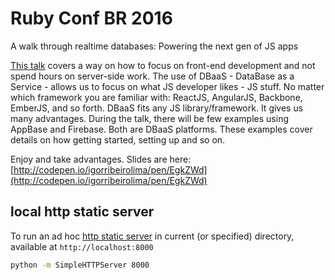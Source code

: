 # Ruby Conf BR 2016
A walk through realtime databases: Powering the next gen of JS apps

[This talk](http://codepen.io/igorribeirolima/pen/EgkZWd) covers a way on how to focus on front-end development and not spend hours on server-side work. The use of DBaaS - DataBase as a Service - allows us to focus on what JS developer likes - JS stuff. No matter which framework you are familiar with: ReactJS, AngularJS, Backbone, EmberJS, and so forth. DBaaS fits any JS library/framework. It gives us many advantages. During the talk, there will be few examples using AppBase and Firebase. Both are DBaaS platforms. These examples cover details on how getting started, setting up and so on.

Enjoy and take advantages. Slides are here: [http://codepen.io/igorribeirolima/pen/EgkZWd](http://codepen.io/igorribeirolima/pen/EgkZWd)

## local http static server

To run an ad hoc [http static server](https://gist.github.com/willurd/5720255) in current (or specified) directory, available at `http://localhost:8000`

```sh
python -m SimpleHTTPServer 8000
```
